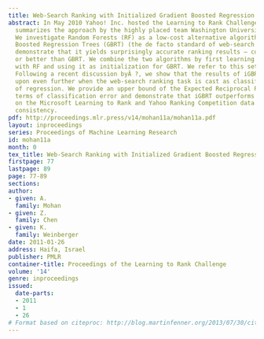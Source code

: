 ```yaml
---
title: Web-Search Ranking with Initialized Gradient Boosted Regression Trees
abstract: In May 2010 Yahoo! Inc. hosted the Learning to Rank Challenge. This paper
  summarizes the approach by the highly placed team Washington University in St. Louis.
  We investigate Random Forests (RF) as a low-cost alternative algorithm to Gradient
  Boosted Regression Trees (GBRT) (the de facto standard of web-search ranking). We
  demonstrate that it yields surprisingly accurate ranking results – comparable to
  or better than GBRT. We combine the two algorithms by first learning a ranking function
  with RF and using it as initialization for GBRT. We refer to this setting as iGBRT.
  Following a recent discussion byÂ ?, we show that the results of iGBRT can be improved
  upon even further when the web-search ranking task is cast as classification instead
  of regression. We provide an upper bound of the Expected Reciprocal RankÂ (?) in
  terms of classification error and demonstrate that iGBRT outperforms GBRT and RF
  on the Microsoft Learning to Rank and Yahoo Ranking Competition data sets with surprising
  consistency.
pdf: http://proceedings.mlr.press/v14/mohan11a/mohan11a.pdf
layout: inproceedings
series: Proceedings of Machine Learning Research
id: mohan11a
month: 0
tex_title: Web-Search Ranking with Initialized Gradient Boosted Regression Trees
firstpage: 77
lastpage: 89
page: 77-89
sections: 
author:
- given: A.
  family: Mohan
- given: Z.
  family: Chen
- given: K.
  family: Weinberger
date: 2011-01-26
address: Haifa, Israel
publisher: PMLR
container-title: Proceedings of the Learning to Rank Challenge
volume: '14'
genre: inproceedings
issued:
  date-parts:
  - 2011
  - 1
  - 26
# Format based on citeproc: http://blog.martinfenner.org/2013/07/30/citeproc-yaml-for-bibliographies/
---
```

